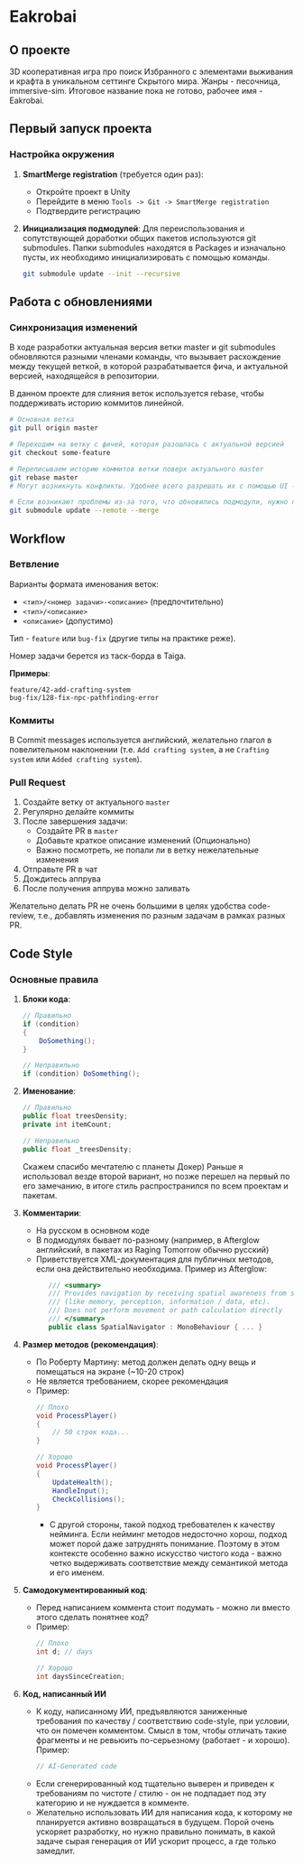# Eakrobai

## О проекте
3D кооперативная игра про поиск Избранного с элементами выживания и крафта в уникальном сеттинге Скрытого мира. Жанры - песочница, immersive-sim.
Итоговое название пока не готово, рабочее имя - Eakrobai.

## Первый запуск проекта

### Настройка окружения
1. **SmartMerge registration** (требуется один раз):
   - Откройте проект в Unity
   - Перейдите в меню `Tools -> Git -> SmartMerge registration`
   - Подтвердите регистрацию

2. **Инициализация подмодулей**:
   Для переиспользования и сопутствующей доработки общих пакетов используются git submodules.
   Папки submodules находятся в Packages и изначально пусты, их необходимо инициализировать с помощью команды.
   ```bash
   git submodule update --init --recursive
   ```

## Работа с обновлениями

### Синхронизация изменений
В ходе разработки актуальная версия ветки master и git submodules обновляются разными членами команды, что вызывает расхождение между текущей веткой, в которой разрабатывается фича, и актуальной версией, находящейся в репозитории.

В данном проекте для слияния веток используется rebase, чтобы поддерживать историю коммитов линейной.
```bash
# Основная ветка
git pull origin master

# Переходим на ветку с фичей, которая разошлась с актуальной версией
git checkout some-feature

# Переписываем историю коммитов ветки поверх актуального master
git rebase master
# Могут возникнуть конфликты. Удобнее всего разрешать их с помощью UI - например, в VS Code есть встроенный интерфейс для этого.

# Если возникают проблемы из-за того, что обновились подмодули, нужно подтянуть актуальную версию подмодулей
git submodule update --remote --merge
```

## Workflow

### Ветвление
Варианты формата именования веток:
- `<тип>/<номер задачи>-<описание>` (предпочтительно)
- `<тип>/<описание>`
- `<описание>` (допустимо)

Тип - `feature` или `bug-fix` (другие типы на практике реже).

Номер задачи берется из таск-борда в Taiga.

**Примеры**:
```
feature/42-add-crafting-system
bug-fix/128-fix-npc-pathfinding-error
```

### Коммиты
В Commit messages используется английский, желательно глагол в повелительном наклонении (т.е. `Add crafting system`, а не `Crafting system` или `Added crafting system`).

### Pull Request

1. Создайте ветку от актуального `master`
2. Регулярно делайте коммиты
3. После завершения задачи:
   - Создайте PR в `master`
   - Добавьте краткое описание изменений (Опционально)
   - Важно посмотреть, не попали ли в ветку нежелательные изменения
4. Отправьте PR в чат
5. Дождитесь аппрува
6. После получения аппрува можно заливать

Желательно делать PR не очень большими в целях удобства code-review, т.е., добавлять изменения по разным задачам в рамках разных PR.

## Code Style

### Основные правила
1. **Блоки кода**:
   ```csharp
   // Правильно
   if (condition)
   {
       DoSomething();
   }

   // Неправильно
   if (condition) DoSomething();
   ```

2. **Именование**:
   ```csharp
   // Правильно
   public float treesDensity;
   private int itemCount;

   // Неправильно
   public float _treesDensity;
   ```
   Скажем спасибо мечтателю с планеты Докер) Раньше я использовал везде второй вариант, но позже перешел на первый по его замечанию, в итоге стиль распространился по всем проектам и пакетам.

3. **Комментарии**:
   - На русском в основном коде
   - В подмодулях бывает по-разному (например, в Afterglow английский, в пакетах из Raging Tomorrow обычно русский)
   - Приветствуется XML-документация для публичных методов, если она действительно необходима.
   Пример из Afterglow:
     ```csharp
        /// <summary>
        /// Provides navigation by receiving spatial awareness from specified providers
        /// (like memory, perception, information / data, etc).
        /// Does not perform movement or path calculation directly
        /// </summary>
        public class SpatialNavigator : MonoBehaviour { ... }
     ```

4. **Размер методов (рекомендация)**:
   - По Роберту Мартину: метод должен делать одну вещь и помещаться на экране (~10-20 строк)
   - Не является требованием, скорее рекомендация
   - Пример:
     ```csharp
     // Плохо
     void ProcessPlayer()
     {
         // 50 строк кода...
     }

     // Хорошо
     void ProcessPlayer()
     {
         UpdateHealth();
         HandleInput();
         CheckCollisions();
     }
     ```
     - С другой стороны, такой подход требователен к качеству нейминга. Если нейминг методов недосточно хорош, подход может порой даже затруднять понимание. Поэтому в этом контексте особенно важно искусство чистого кода - важно четко выдерживать соответствие между семантикой метода и его именем.

5. **Самодокументированный код**:
   - Перед написанием коммента стоит подумать - можно ли вместо этого сделать понятнее код?
   - Пример:
     ```csharp
     // Плохо
     int d; // days

     // Хорошо
     int daysSinceCreation;
     ```
6. **Код, написанный ИИ**
   - К коду, написанному ИИ, предъявляются заниженные требования по качеству / соответствию code-style, при условии, что он помечен комментом. Смысл в том, чтобы отличать такие фрагменты и не ревьюить по-серьезному (работает - и хорошо).
   Пример:
     ```csharp
     // AI-Generated code
     ```
   - Если сгенерированный код тщательно выверен и приведен к требованиям по чистоте / стилю - он не подпадает под эту категорию и не нуждается в комменте.
   - Желательно использовать ИИ для написания кода, к которому не планируется активно возвращаться в будущем. Порой очень ускоряет разработку, но нужно правильно понимать, в какой задаче сырая генерация от ИИ ускорит процесс, а где только замедлит.
